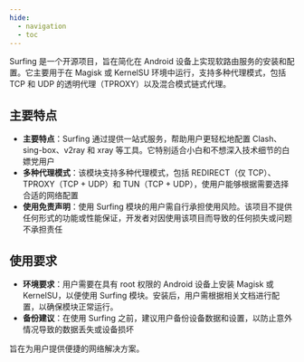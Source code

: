 ```yaml
---
hide:
  - navigation
  - toc
---
```


Surfing 是一个开源项目，旨在简化在 Android 设备上实现软路由服务的安装和配置。它主要用于在 Magisk 或 KernelSU 环境中运行，支持多种代理模式，包括 TCP 和 UDP 的透明代理（TPROXY）以及混合模式链式代理。  

## 主要特点

- **主要特点**：Surfing 通过提供一站式服务，帮助用户更轻松地配置 Clash、sing-box、v2ray 和 xray 等工具。它特别适合小白和不想深入技术细节的白嫖党用户
- **多种代理模式**：该模块支持多种代理模式，包括 REDIRECT（仅 TCP）、TPROXY（TCP + UDP）和 TUN（TCP + UDP），使用户能够根据需要选择合适的网络配置
- **使用免责声明**：使用 Surfing 模块的用户需自行承担使用风险。该项目不提供任何形式的功能或性能保证，开发者对因使用该项目而导致的任何损失或问题不承担责任

## 使用要求

- **环境要求**：用户需要在具有 root 权限的 Android 设备上安装 Magisk 或 KernelSU，以便使用 Surfing 模块。安装后，用户需根据相关文档进行配置，以确保模块正常运行。
- **备份建议**：在使用 Surfing 之前，建议用户备份设备数据和设置，以防止意外情况导致的数据丢失或设备损坏
  
旨在为用户提供便捷的网络解决方案。